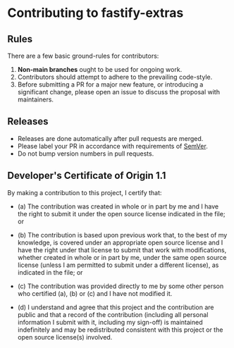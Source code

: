 # Contributing to fastify-extras

## Rules

There are a few basic ground-rules for contributors:

1. **Non-main branches** ought to be used for ongoing work.
1. Contributors should attempt to adhere to the prevailing code-style.
1. Before submitting a PR for a major new feature, or introducing a significant change, please open an issue to discuss the proposal with maintainers.

## Releases

* Releases are done automatically after pull requests are merged.
* Please label your PR in accordance with requirements of [SemVer](https://semver.org/).
* Do not bump version numbers in pull requests.

## Developer's Certificate of Origin 1.1

By making a contribution to this project, I certify that:

* (a) The contribution was created in whole or in part by me and I have the
  right to submit it under the open source license indicated in the file; or

* (b) The contribution is based upon previous work that, to the best of my
  knowledge, is covered under an appropriate open source license and I have the
  right under that license to submit that work with modifications, whether
  created in whole or in part by me, under the same open source license (unless
  I am permitted to submit under a different license), as indicated in the file;
  or

* (c) The contribution was provided directly to me by some other person who
  certified (a), (b) or (c) and I have not modified it.

* (d) I understand and agree that this project and the contribution are public
  and that a record of the contribution (including all personal information I
  submit with it, including my sign-off) is maintained indefinitely and may be
  redistributed consistent with this project or the open source license(s)
  involved.
